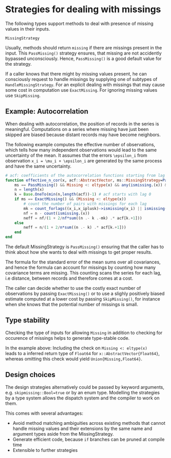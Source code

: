 # Strategies for dealing with missings 

The following types support methods to deal with presence of missing values
in their inputs.

```@docs
MissingStrategy
```

Usually, methods should return `missing` if there are
missings present in the input. This `PassMissing()` strategy ensures, 
that missing are not accidently bypassed unconsciously. 
Hence, `PassMissing()` is a good default value for the strategy.

If a caller knows that there might by missing values present, he can consciously
request to handle missings by supplying one of subtypes of `HandleMissingStrategy`.
For an explicit dealing with missings that may cause some cost in computation
use `ExactMissing`. For ignoring missing values use `SkipMissing`.

## Example: Autocorrelation

When dealing with autocorrelation, the position of records in the series
is meaningful. Computations on a series where missing have just been skipped are biased 
because distant records may have become neighbors.

The following example computes the effective number of observations, which tells
how many independent observations would lead to the same uncertainty of the mean. 
It assumes that the errors ``\epsilon_i`` from 
 observation ``x_i = \mu_i + \epsilon_i`` are generated
 by the same process and have the same uncertainty.

```julia
# acf: coefficients of the autocorrelation functions starting from lag 0 
function effective_n_cor(x, acf::AbstractVector, ms::MissingStrategy=PassMissing())
    ms == PassMissing() && Missing <: eltype(x) && any(ismissing.(x)) && return(missing)
    n = length(x)
    k = Base.OneTo(min(n,length(acf))-1) # acf starts with lag 0
    if ms == ExactMissing() && (Missing <: eltype(x))
        # count the number of pairs with missings for each lag
        mk = count_forlags((x_i,x_iplusk)->ismissing(x_i) || ismissing(x_iplusk), x, k)
        nf = n - count(ismissing.(x))
        neff = nf/(1 + 2/nf*sum((n .- k .-mk) .* acf[k.+1]))  
    else
        neff = n/(1 + 2/n*sum((n .- k) .* acf[k.+1]))  
    end
end
```

The default MissingStrategy is `PassMissing()` ensuring that the caller has to
think about how she wants to deal with missings to get proper results.

The formula for the standard error of the mean sums over all covariances, and 
hence the formula can account for missings by counting how many covariance
terms are missing. This counting scans the series for each lag, i.e distance, between
records and therefore comes at a cost.

The caller can decide whether to use the costly exact number of observations by
passing `ExactMissing()` or 
to use a slighly positively biased estimate computed at a lower cost by passing
`SkipMissing()`, for instance when she knows that the potential number of 
missings is small.

## Type stability
Checking the type of inputs for allowing `Missing` in addition to checking for occurence
of missings helps to generate type-stable code.

In the example above: Including the check on `Missing <: eltype(x)`  
leads to a inferred return type of `Float64`
for `x::AbstractVector{Float64}`, 
whereas omitting this check would yield `Union{Missing,Float64}`.

## Design choices
The design strategies alternatively could be passed by keyword arguments,
e.g. `skipmissing::Bool=true` or by an enum type.
Modelling the strategies by a type system allows the dispatch system and the 
compiler to work on them. 

This comes with several advantages:
- Avoid method matching ambiguities across existing methods that cannot
  handle missing values and their extensions by the same name and argument types aside
  from the MissingStrategy.
- Generate efficient code, because `if` branches can be pruned at compile time
- Extensible to further strategies
  
  
